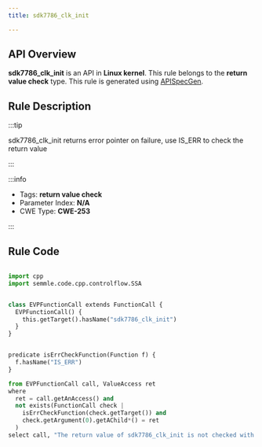 ```yaml
---
title: sdk7786_clk_init

---
```



## API Overview
**sdk7786_clk_init** is an API in **Linux kernel**. This rule belongs to the **return value check** type. This rule is generated using [APISpecGen](../../tools/APISpecGen).
## Rule Description

:::tip

sdk7786_clk_init returns error pointer on failure, use IS_ERR to check the return value

:::

:::info

- Tags: **return value check**
- Parameter Index: **N/A**
- CWE Type: **CWE-253**

:::

## Rule Code
```python

import cpp
import semmle.code.cpp.controlflow.SSA


class EVPFunctionCall extends FunctionCall {
  EVPFunctionCall() {
    this.getTarget().hasName("sdk7786_clk_init")
  }
}


predicate isErrCheckFunction(Function f) {
  f.hasName("IS_ERR") 
}

from EVPFunctionCall call, ValueAccess ret
where
  ret = call.getAnAccess() and
  not exists(FunctionCall check |
    isErrCheckFunction(check.getTarget()) and
    check.getArgument(0).getAChild*() = ret
  )
select call, "The return value of sdk7786_clk_init is not checked with IS_ERR."
    
```